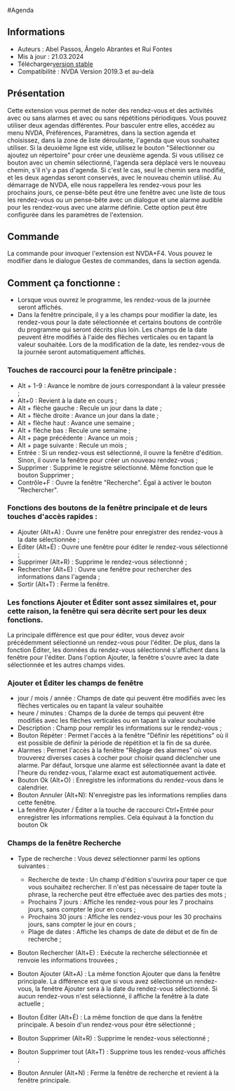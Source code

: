 #Agenda


## Informations
* Auteurs : Abel Passos, Ângelo Abrantes et Rui Fontes
* Mis à jour : 21.03.2024
* Télécharger[version stable][1]
* Compatibilité : NVDA Version 2019.3 et au-delà


## Présentation
Cette extension vous permet de noter des rendez-vous et des activités avec ou sans alarmes et avec ou sans répétitions périodiques.
Vous pouvez utiliser deux agendas différentes.
Pour basculer entre elles, accédez au menu NVDA, Préférences, Paramètres, dans la section agenda et choisissez, dans la zone de liste déroulante, l'agenda que vous souhaitez utiliser.
Si la deuxième ligne est vide, utilisez le bouton \"Sélectionner ou ajoutez un répertoire\" pour créer une deuxième agenda.
Si vous utilisez ce bouton avec un chemin sélectionné, l'agenda sera déplacé vers le nouveau chemin, s'il n'y a pas d'agenda. Si c'est le cas, seul le chemin sera modifié, et les deux agendas seront conservés, avec le nouveau chemin utilisé.
Au démarrage de NVDA, elle nous rappellera les rendez-vous pour les prochains jours, ce pense-bête peut être une fenêtre avec une liste de tous les rendez-vous ou un pense-bête avec un dialogue et une alarme audible pour les rendez-vous avec une alarme définie.
Cette option peut être configurée dans les paramètres de l'extension.


## Commande
La commande pour invoquer l'extension est NVDA+F4.
Vous pouvez le modifier dans le dialogue Gestes de commandes, dans la section agenda.


## Comment ça fonctionne :
* Lorsque vous ouvrez le programme, les rendez-vous de la journée seront affichés.
* Dans la fenêtre principale, il y a les champs pour modifier la date, les rendez-vous pour la date sélectionnée et certains boutons de contrôle du programme qui seront décrits plus loin.
Les champs de la date peuvent être modifiés à l'aide des flèches verticales ou en tapant la valeur souhaitée. Lors de la modification de la date, les rendez-vous de la journée seront automatiquement affichés.


### Touches de raccourci pour la fenêtre principale :


* Alt + 1-9 : Avance le nombre de jours correspondant à la valeur pressée ;
* Alt+0 : Revient à la date en cours ;
* Alt + flèche gauche : Recule un jour dans la date ;
* Alt + flèche droite : Avance un jour dans la date ;
* Alt + flèche haut : Avance une semaine ;
* Alt + flèche bas : Recule une semaine ;
* Alt + page précédente : Avance un mois ;
* Alt + page suivante : Recule un mois ;
* Entrée : Si un rendez-vous est sélectionné, il ouvre la fenêtre d'édition. Sinon, il ouvre la fenêtre pour créer un nouveau rendez-vous ;
* Supprimer : Supprime le registre sélectionné. Même fonction que le bouton Supprimer ;
* Contrôle+F : Ouvre la fenêtre "Recherche". Égal à activer le bouton "Rechercher".


### Fonctions des boutons de la fenêtre principale et de leurs touches d'accès rapides :
* Ajouter (Alt+A) : Ouvre une fenêtre pour enregistrer des rendez-vous à la date sélectionnée ;
* Éditer (Alt+É) : Ouvre une fenêtre pour éditer le rendez-vous sélectionné ;
* Supprimer (Alt+R) : Supprime le rendez-vous sélectionné ;
* Rechercher (Alt+E) : Ouvre une fenêtre pour rechercher des informations dans l'agenda ;
* Sortir (Alt+T) : Ferme la fenêtre.


### Les fonctions Ajouter et Éditer sont assez similaires et, pour cette raison, la fenêtre qui sera décrite sert pour les deux fonctions.
La principale différence est que pour éditer, vous devez avoir précédemment sélectionné un rendez-vous pour l'éditer.
De plus, dans la fonction Éditer, les données du rendez-vous sélectionné s'affichent dans la fenêtre pour l'éditer. Dans l'option Ajouter, la fenêtre s'ouvre avec la date sélectionnée et les autres champs vides.


### Ajouter et Éditer les champs de fenêtre
* jour / mois / année : Champs de date qui peuvent être modifiés avec les flèches verticales ou en tapant la valeur souhaitée
* heure / minutes : Champs de la durée de temps qui peuvent être modifiés avec les flèches verticales ou en tapant la valeur souhaitée
* Description : Champ pour remplir les informations sur le rendez-vous ;
* Bouton Répéter : Permet l'accès à la fenêtre "Définir les répétitions" où il est possible de définir la période de répétition et la fin de sa durée.
* Alarmes : Permet l'accès à la fenêtre "Réglage des alarmes" où vous trouverez diverses cases à cocher pour choisir quand déclencher une alarme. Par défaut, lorsque une alarme est sélectionnée avant la date et l'heure du rendez-vous, l'alarme exact est automatiquement activée.
* Bouton Ok (Alt+O) : Enregistre les informations du rendez-vous dans le calendrier.
* Bouton Annuler (Alt+N): N'enregistre pas les informations remplies dans cette fenêtre.
* La fenêtre Ajouter / Éditer a la touche de raccourci Ctrl+Entrée pour enregistrer les informations remplies. Cela équivaut à la fonction du bouton Ok


### Champs de la fenêtre Recherche
* Type de recherche : Vous devez sélectionner parmi les options suivantes :

	* Recherche de texte : Un champ d'édition s'ouvrira pour taper ce que vous souhaitez rechercher. Il n'est pas nécessaire de taper toute la phrase, la recherche peut être effectuée avec des parties des mots ;
	* Prochains 7 jours : Affiche les rendez-vous pour les 7 prochains jours, sans compter le jour en cours ;
	* Prochains 30 jours : Affiche les rendez-vous pour les 30 prochains jours, sans compter le jour en cours ;
	* Plage de dates : Affiche les champs de date de début et de fin de recherche ;

* Bouton Rechercher (Alt+E) : Exécute la recherche sélectionnée et renvoie les informations trouvées ;
* Bouton Ajouter (Alt+A) : La même fonction Ajouter que dans la fenêtre principale. La différence est que si vous avez sélectionné un rendez-vous, la fenêtre Ajouter sera à la date du rendez-vous sélectionné. Si aucun rendez-vous n'est sélectionné, il affiche la fenêtre à la date actuelle ;
* Bouton Éditer (Alt+É) : La même fonction de que dans la fenêtre principale. A besoin d'un rendez-vous pour être sélectionné ;
* Bouton Supprimer (Alt+R) : Supprime le rendez-vous sélectionné ;
* Bouton Supprimer tout (Alt+T) : Supprime tous les rendez-vous affichés ;
* Bouton Annuler (Alt+N) : Ferme la fenêtre de recherche et revient à la fenêtre principale.

[1]: https://github.com/ruifontes/agenda-for-NVDA/releases/download/2024.03.21/agenda-2024.03.21.nvda-addon
